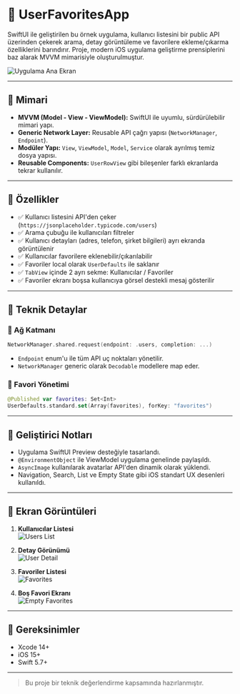 
# 👤 UserFavoritesApp

SwiftUI ile geliştirilen bu örnek uygulama, kullanıcı listesini bir public API üzerinden çekerek arama, detay görüntüleme ve favorilere ekleme/çıkarma özelliklerini barındırır. Proje, modern iOS uygulama geliştirme prensiplerini baz alarak MVVM mimarisiyle oluşturulmuştur.

![Uygulama Ana Ekran](resimler/users-screen.png)

---

## 🧱 Mimari

- **MVVM (Model - View - ViewModel):** SwiftUI ile uyumlu, sürdürülebilir mimari yapı.
- **Generic Network Layer:** Reusable API çağrı yapısı (`NetworkManager`, `Endpoint`).
- **Modüler Yapı:** `View`, `ViewModel`, `Model`, `Service` olarak ayrılmış temiz dosya yapısı.
- **Reusable Components:** `UserRowView` gibi bileşenler farklı ekranlarda tekrar kullanılır.

---

## 📲 Özellikler

- ✅ Kullanıcı listesini API'den çeker (`https://jsonplaceholder.typicode.com/users`)
- ✅ Arama çubuğu ile kullanıcıları filtreler
- ✅ Kullanıcı detayları (adres, telefon, şirket bilgileri) ayrı ekranda görüntülenir
- ✅ Kullanıcılar favorilere eklenebilir/çıkarılabilir
- ✅ Favoriler local olarak `UserDefaults` ile saklanır
- ✅ `TabView` içinde 2 ayrı sekme: Kullanıcılar / Favoriler
- ✅ Favoriler ekranı boşsa kullanıcıya görsel destekli mesaj gösterilir

---

## 🧩 Teknik Detaylar

### 🔄 Ağ Katmanı
```swift
NetworkManager.shared.request(endpoint: .users, completion: ...)
```
- `Endpoint` enum'u ile tüm API uç noktaları yönetilir.
- `NetworkManager` generic olarak `Decodable` modellere map eder.

### 💾 Favori Yönetimi
```swift
@Published var favorites: Set<Int>
UserDefaults.standard.set(Array(favorites), forKey: "favorites")
```

---

## 🧪 Geliştirici Notları

- Uygulama SwiftUI Preview desteğiyle tasarlandı.
- `@EnvironmentObject` ile ViewModel uygulama genelinde paylaşıldı.
- `AsyncImage` kullanılarak avatarlar API'den dinamik olarak yüklendi.
- Navigation, Search, List ve Empty State gibi iOS standart UX desenleri kullanıldı.

---

## 📸 Ekran Görüntüleri

1. **Kullanıcılar Listesi**  
   ![Users List](images/users-list.png)

2. **Detay Görünümü**  
   ![User Detail](images/user-detail.png)

3. **Favoriler Listesi**  
   ![Favorites](images/favorites-list.png)

4. **Boş Favori Ekranı**  
   ![Empty Favorites](images/empty-favorites.png)

---

## 🚀 Gereksinimler

- Xcode 14+
- iOS 15+
- Swift 5.7+

---


> Bu proje bir teknik değerlendirme kapsamında hazırlanmıştır.
